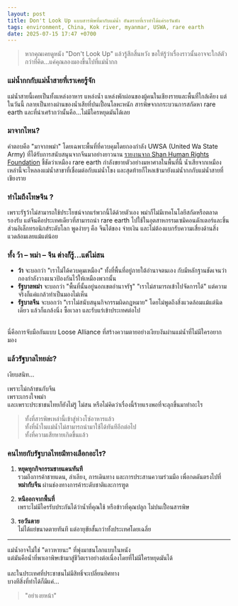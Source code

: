 ```yaml
---
layout: post
title: Don't Look Up แบบสารพิษที่มากับแม่น้ำ อันตรายที่เราทำได้แค่รอวันพัง
tags: environment, China, Kok river, myanmar, USWA, rare earth
date: 2025-07-15 17:47 +0700
---
```

> หากคุณเคยดูหนัง "Don't Look Up" แล้วรู้สึกสิ้นหวัง
> ขอให้รู้ว่าเรื่องราวนั้นอาจจะใกล้ตัวกว่าที่คิด...แค่คุณลองมองขึ้นไปที่แม่น้ำกก

### แม่น้ำกกกับแม่น้ำสายที่เราเคยรู้จัก

แม่น้ำสายนี้เคยเป็นทั้งแหล่งอาหาร แหล่งน้ำ แหล่งพักผ่อนของผู้คนในเชียงรายและพื้นที่ใกล้เคียง
แต่ในวันนี้ กลายเป็นทางผ่านของน้ำเสียที่ปนเปื้อนโลหะหนัก สารพิษจากกระบวนการสกัดหา rare earth
และที่น่าเศร้ากว่านั้นคือ…ไม่มีใครหยุดมันได้เลย

### มาจากไหน?

คำตอบคือ "มาจากพม่า"
โดยเฉพาะพื้นที่ที่ควบคุมโดยกองกำลัง UWSA (United Wa State Army) ที่ได้รับการสนับสนุนจากจีนมาอย่างยาวนาน
[รายงานจาก Shan Human Rights Foundation](https://shanhumanrights.org/satellite-images-expose-rare-earth-mining-expansion-in-northern-uwsa-area-of-mong-bawk/) ชี้ชัดว่าเหมือง rare earth กำลังขยายตัวอย่างมหาศาลในพื้นที่นี้
น้ำเสียจากเหมืองเหล่านี้จะไหลลงแม่น้ำสาขาที่เชื่อมต่อกับแม่น้ำโขง และสุดท้ายก็ไหลเข้ามายังแม่น้ำกกกับแม่น้ำสายที่เชียงราย

### ทำไมถึงโทษจีน ?

เพราะรัฐว้าไม่สามารถใช้ประโยชน์จากแร่พวกนี้ได้ด้วยตัวเอง
พม่าก็ไม่มีเทคโนโลยีสกัดหรือตลาดรองรับ
แต่จีนคือประเทศเดียวที่สามารถนำ rare earth ไปใช้ในอุตสาหกรรมเซมิคอนดักเตอร์และชิ้นส่วนอิเล็กทรอนิกส์ระดับโลก
พูดง่ายๆ คือ จีนได้ของ จ่ายเงิน และไม่ต้องแบกรับความเสี่ยงด้านสิ่งแวดล้อมเลยแม้แต่น้อย

### ทั้ง ว้า – พม่า – จีน ต่างก็รู้…แต่ไม่สน

- **ว้า** จะบอกว่า "เราไม่ได้ควบคุมเหมือง" ทั้งที่พื้นที่อยู่ภายใต้อำนาจตนเอง กับมีหลักฐานชัดเจนว่ากองกำลังวางแนวป้องกันไว้ให้เหมืองพวกนั้น
- **รัฐบาลพม่า** จะบอกว่า "พื้นที่นั้นอยู่นอกเขตอำนาจรัฐ" "เราไม่สามารถเข้าไปจัดการได้" แต่ความจริงก็แค่แกล้วทำเป็นมองไม่เห็น
- **รัฐบาลจีน** จะบอกว่า "เราไม่สนับสนุนกิจกรรมผิดกฎหมาย" โดยไม่พูดถึงสิ่งแวดล้อมแม้แต่นิดเดียว แล้วก็แกล้งนิ่ง ซื้อเวลา และรับแร่เข้าประเทศต่อไป
<br>
นี่คือการจับมือกันแบบ Loose Alliance ที่สร้างความตายอย่างเงียบงันผ่านแม่น้ำที่ไม่มีใครอยากมอง

### แล้วรัฐบาลไทยล่ะ?

เงียบสนิท...<br>

เพราะไม่กล้าชนกับจีน<br>
เพราะเกรงใจพม่า<br>
และเพราะประชาชนไทยก็ยังไม่รู้ ไม่สน หรือไม่คิดว่าเรื่องนี้ร้ายแรงพอที่จะลุกขึ้นมาทำอะไร<br>

> ทั้งที่สารพิษเหล่านี้เข้าสู่ห่วงโซ่อาหารแล้ว<br>
> ทั้งที่น้ำในแม่น้ำไม่สามารถนำมาใช้ได้ทันทีอีกต่อไป<br>
> ทั้งที่ความเสียหายเกิดขึ้นแล้ว<br>

### คนไทยกับรัฐบาลไทยมีทางเลือกอะไร?

1. **หยุดทุกกิจกรรมชายแดนทันที**<br>
  รวมถึงการค้าชายแดน, ลำเลียง, การเดินทาง และการประสานความร่วมมือ เพื่อกดดันตรงไปที่ **พม่ากับจีน** ผ่านช่องทางการค้าระดับชาติและการฑูต

2. **หนีออกจากพื้นที่**<br>
  เพราะไม่มีใครรับประกันได้ว่าน้ำที่คุณใช้ หรือข้าวที่คุณปลูก ไม่ปนเปื้อนสารพิษ

3. **รอวันตาย**<br>
  ไม่ได้แย่ขนาดตายทันที แต่อายุขัยสั้นกว่าทั้งประเทศโดยเฉลี่ย

---

แม่น้ำอาจไม่ใช่ "ดาวหายนะ" ที่พุ่งมาชนโลกแบบในหนัง<br>
แต่มันคือน้ำที่พาเอาพิษเข้ามาสู่ชีวิตเราอย่างต่อเนื่องโดยที่ไม่มีใครหยุดมันได้<br>
<br>
และในประเทศที่ประชาชนไม่มีสิทธิ์จะเปลี่ยนทิศทาง<br>
บางทีสิ่งที่ทำได้ก็มีแค่...

> "อย่าเงยหน้า"
